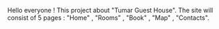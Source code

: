 Hello everyone !
This project about "Tumar Guest House".
The site will consist of 5 pages : "Home" , "Rooms" , "Book" , "Map" , "Contacts".